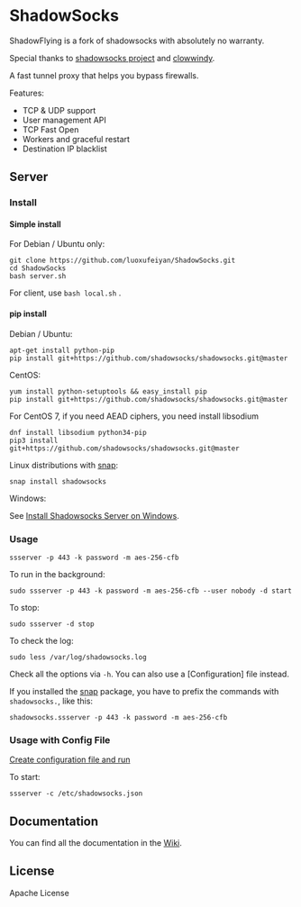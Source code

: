 ShadowSocks
===========

ShadowFlying is a fork of shadowsocks with absolutely no warranty. 

Special thanks to [shadowsocks project](https://github.com/shadowsocks/shadowsocks) and [clowwindy](https://github.com/clowwindy). 

A fast tunnel proxy that helps you bypass firewalls.

Features:
- TCP & UDP support
- User management API
- TCP Fast Open
- Workers and graceful restart
- Destination IP blacklist

Server
------


### Install

#### Simple install

For Debian / Ubuntu only: 

```
git clone https://github.com/luoxufeiyan/ShadowSocks.git
cd ShadowSocks
bash server.sh
```

For client, use `bash local.sh` .

#### pip install

Debian / Ubuntu:

    apt-get install python-pip
    pip install git+https://github.com/shadowsocks/shadowsocks.git@master

CentOS:

    yum install python-setuptools && easy_install pip
    pip install git+https://github.com/shadowsocks/shadowsocks.git@master

For CentOS 7, if you need AEAD ciphers, you need install libsodium
```
dnf install libsodium python34-pip
pip3 install  git+https://github.com/shadowsocks/shadowsocks.git@master
```
Linux distributions with [snap](http://snapcraft.io/):

    snap install shadowsocks

Windows:

See [Install Shadowsocks Server on Windows](https://github.com/shadowsocks/shadowsocks/wiki/Install-Shadowsocks-Server-on-Windows).

### Usage

    ssserver -p 443 -k password -m aes-256-cfb

To run in the background:

    sudo ssserver -p 443 -k password -m aes-256-cfb --user nobody -d start

To stop:

    sudo ssserver -d stop

To check the log:

    sudo less /var/log/shadowsocks.log

Check all the options via `-h`. You can also use a [Configuration] file
instead.

If you installed the [snap](http://snapcraft.io/) package, you have to prefix the commands with `shadowsocks.`,
like this:

    shadowsocks.ssserver -p 443 -k password -m aes-256-cfb
    
### Usage with Config File

[Create configuration file and run](https://github.com/shadowsocks/shadowsocks/wiki/Configuration-via-Config-File)

To start:

    ssserver -c /etc/shadowsocks.json


Documentation
-------------

You can find all the documentation in the [Wiki](https://github.com/shadowsocks/shadowsocks/wiki).

License
-------

Apache License



